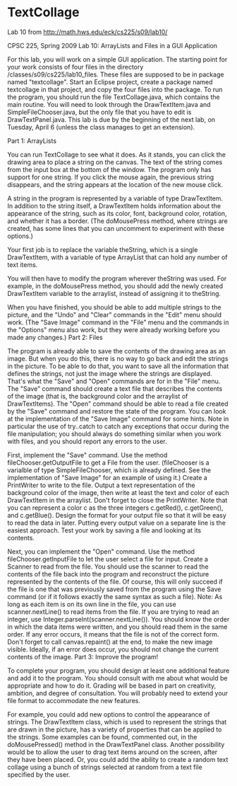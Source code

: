 # TextCollage

Lab 10 from http://math.hws.edu/eck/cs225/s09/lab10/

CPSC 225, Spring 2009
Lab 10: ArrayLists and Files in a GUI Application

For this lab, you will work on a simple GUI application. The starting point for your work consists of four files in the directory /classes/s09/cs225/lab10_files. These files are supposed to be in package named "textcollage". Start an Eclipse project, create a package named textcollage in that project, and copy the four files into the package. To run the program, you should run the file TextCollage.java, which contains the main routine. You will need to look through the DrawTextItem.java and SimpleFileChooser.java, but the only file that you have to edit is DrawTextPanel.java.
This lab is due by the beginning of the next lab, on Tuesday, April 6 (unless the class manages to get an extension).

Part 1: ArrayLists

You can run TextCollage to see what it does. As it stands, you can click the drawing area to place a string on the canvas. The text of the string comes from the input box at the bottom of the window. The program only has support for one string. If you click the mouse again, the previous string disappears, and the string appears at the location of the new mouse click.

A string in the program is represented by a variable of type DrawTextItem. In addition to the string itself, a DrawTextItem holds information about the appearance of the string, such as its color, font, background color, rotation, and whether it has a border. (The doMousePress method, where strings are created, has some lines that you can uncomment to experiment with these options.)

Your first job is to replace the variable theString, which is a single DrawTextItem, with a variable of type ArrayList<DrawTextItem> that can hold any number of text items.

You will then have to modify the program wherever theString was used. For example, in the doMousePress method, you should add the newly created DrawTextItem variable to the arraylist, instead of assigning it to theString.

When you have finished, you should be able to add multiple strings to the picture, and the "Undo" and "Clear" commands in the "Edit" menu should work. (The "Save Image" command in the "File" menu and the commands in the "Options" menu also work, but they were already working before you made any changes.)
Part 2: Files

The program is already able to save the contents of the drawing area as an image. But when you do this, there is no way to go back and edit the strings in the picture. To be able to do that, you want to save all the information that defines the strings, not just the image where the strings are displayed. That's what the "Save" and "Open" commands are for in the "File" menu. The "Save" command should create a text file that describes the contents of the image (that is, the background color and the arraylist of DrawTextItems). The "Open" command should be able to read a file created by the "Save" command and restore the state of the program. You can look at the implementation of the "Save Image" command for some hints. Note in particular the use of try..catch to catch any exceptions that occur during the file manipulation; you should always do something similar when you work with files, and you should report any errors to the user.

First, implement the "Save" command. Use the method fileChooser.getOutputFile to get a File from the user. (fileChooser is a varialble of type SimpleFileChooser, which is already defined. See the implementation of "Save Image" for an example of using it.) Create a PrintWriter to write to the file. Output a text representation of the background color of the image, then write at least the text and color of each DrawTextItem in the arraylist. Don't forget to close the PrintWriter. Note that you can represent a color c as the three integers c.getRed(), c.getGreen(), and c.getBlue(). Design the format for your output file so that it will be easy to read the data in later. Putting every output value on a separate line is the easiest approach. Test your work by saving a file and looking at its contents.

Next, you can implement the "Open" command. Use the method fileChooser.getInputFile to let the user select a file for input. Create a Scanner to read from the file. You should use the scanner to read the contents of the file back into the program and reconstruct the picture represented by the contents of the file. Of course, this will only succeed if the file is one that was previously saved from the program using the Save command (or if it follows exactly the same syntax as such a file). Note: As long as each item is on its own line in the file, you can use scanner.nextLine() to read items from the file. If you are trying to read an integer, use Integer.parseInt(scanner.nextLine()). You should know the order in which the data items were written, and you should read them in the same order. If any error occurs, it means that the file is not of the correct form. Don't forget to call canvas.repaint() at the end, to make the new image visible. Ideally, if an error does occur, you should not change the current contents of the image.
Part 3: Improve the program!

To complete your program, you should design at least one additional feature and add it to the program. You should consult with me about what would be appropriate and how to do it. Grading will be based in part on creativity, ambition, and degree of consultation. You will probably need to extend your file format to accommodate the new features.

For example, you could add new options to control the appearance of strings. The DrawTextItem class, which is used to represent the strings that are drawn in the picture, has a variety of properties that can be applied to the strings. Some examples can be found, commented out, in the doMousePressed() method in the DrawTextPanel class. Another possibility would be to allow the user to drag text items around on the screen, after they have been placed. Or, you could add the ability to create a random text collage using a bunch of strings selected at random from a text file specified by the user.
